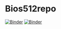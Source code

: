 # Bios512repo
[![Binder](http://mybinder.org/badge_logo.svg)](http://mybinder.org/v2/gh/chuckpr/bios512-binder-example/main)
[![Binder](http://mybinder.org/badge_logo.svg)](http://mybinder.org/v2/gh/chuckpr/bios512-binder-example/main?urlpath=rstudio)

